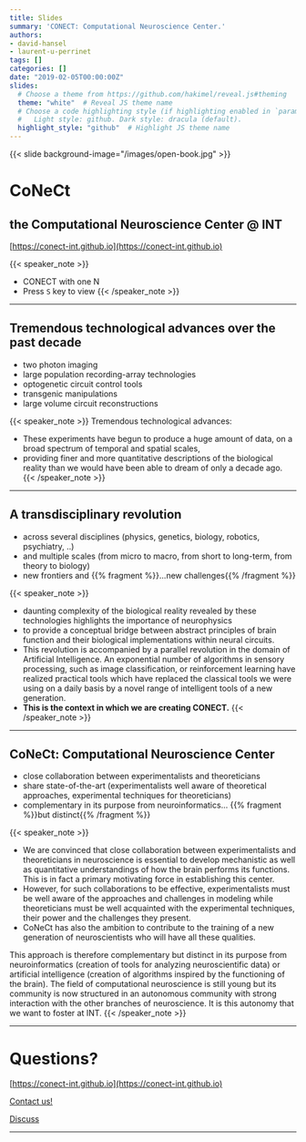 ```yaml
---
title: Slides
summary: 'CONECT: Computational Neuroscience Center.'
authors:
- david-hansel
- laurent-u-perrinet
tags: []
categories: []
date: "2019-02-05T00:00:00Z"
slides:
  # Choose a theme from https://github.com/hakimel/reveal.js#theming
  theme: "white"  # Reveal JS theme name
  # Choose a code highlighting style (if highlighting enabled in `params.toml`)
  #   Light style: github. Dark style: dracula (default).
  highlight_style: "github"  # Highlight JS theme name  
---
```

{{< slide background-image="/images/open-book.jpg" >}}

# CoNeCt
## the **Co**mputational **Ne**uroscience **C**en**t**er @ INT

[https://conect-int.github.io](https://conect-int.github.io)


{{< speaker_note >}}
- CONECT with one N
- Press `S` key to view
{{< /speaker_note >}}

---

## Tremendous technological advances over the past decade

- two photon imaging
- large population recording-array technologies
- optogenetic circuit control tools
- transgenic manipulations
- large volume circuit reconstructions

{{< speaker_note >}}
Tremendous technological advances:

- These experiments have begun to produce a huge amount of data, on a broad spectrum of temporal and spatial scales,
- providing finer and more quantitative descriptions of the biological reality than we would have been able to dream of only a decade ago.
{{< /speaker_note >}}

---

## A transdisciplinary revolution

- across several disciplines (physics, genetics, biology, robotics, psychiatry, ..)
- and multiple scales (from micro to macro, from short to long-term, from theory to biology)
- new frontiers and {{% fragment %}}...new challenges{{% /fragment %}}

{{< speaker_note >}}
-  daunting complexity of the biological reality revealed by these technologies highlights the importance of neurophysics
- to provide a conceptual bridge between abstract principles of brain function and their biological implementations within neural circuits.
- This revolution is accompanied by a parallel revolution in the domain of Artificial Intelligence. An exponential number of algorithms in sensory processing, such as image classification, or reinforcement learning have realized practical tools which have replaced the classical tools we were using on a daily basis by a novel range of intelligent tools of a new generation.
- **This is the context in which we are creating CONECT.**
{{< /speaker_note >}}


---

##  CoNeCt: **Co**mputational **Ne**uroscience **C**en**t**er

- close collaboration between experimentalists and theoreticians
- share state-of-the-art (experimentalists well aware of theoretical approaches, experimental techniques for theoreticians)
- complementary in its purpose from neuroinformatics... {{% fragment %}}but distinct{{% /fragment %}}

{{< speaker_note >}}
- We are convinced that close collaboration between experimentalists and theoreticians in neuroscience is essential to develop mechanistic as well as quantitative understandings of how the brain performs its functions. This is in fact a primary motivating force in establishing this center.
- However, for such collaborations to be effective, experimentalists must be well aware of the approaches and challenges in modeling while theoreticians must be well acquainted with the experimental techniques, their power and the challenges they present.
- CoNeCt has also the ambition to contribute to the training of a new generation of neuroscientists who will have all these qualities.

This approach is therefore complementary but distinct in its purpose from neuroinformatics (creation of tools for analyzing neuroscientific data) or artificial intelligence (creation of algorithms inspired by the functioning of the brain). The field of computational neuroscience is still young but its community is now structured in an autonomous community with strong interaction with the other branches of neuroscience. It is this autonomy that we want to foster at INT.
{{< /speaker_note >}}

---

# Questions?

[https://conect-int.github.io](https://conect-int.github.io)

[Contact us!](mailto://int-conect@univ-amu.fr)

[Discuss](https://framateam.org/int-marseille/channels/conect)

---

